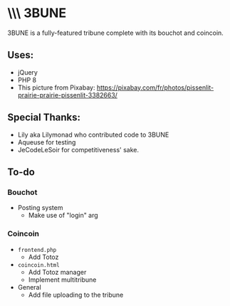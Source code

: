 # \\\\\ 3BUNE
3BUNE is a fully-featured tribune complete with its bouchot and coincoin.

## Uses:
- jQuery
- PHP 8
- This picture from Pixabay: https://pixabay.com/fr/photos/pissenlit-prairie-prairie-pissenlit-3382663/

## Special Thanks:
- Lily aka Lilymonad who contributed code to 3BUNE
- Aqueuse for testing
- JeCodeLeSoir for competitiveness' sake.

## To-do
### Bouchot
- Posting system
    - Make use of "login" arg
### Coincoin
- ```frontend.php```
    - Add Totoz
- ```coincoin.html```
    - Add Totoz manager
    - Implement multitribune
- General
    - Add file uploading to the tribune